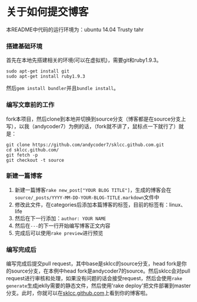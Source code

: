 关于如何提交博客
===

本README中代码的运行环境为：ubuntu 14.04 Trusty tahr

### 搭建基础环境

首先在本地先搭建相关的环境(可以在虚拟机)，需要git和ruby1.9.3。

```
sudo apt-get install git
sudo apt-get install ruby1.9.3
```

然后`gem install bundler`并且`bundle install`。

### 编写文章前的工作

fork本项目，然后clone到本地并切换到source分支（博客都是在source分支上写），以我（andycoder7）为例的话，（fork就不讲了，鼠标点一下就行了）就是：

```
git clone https://github.com/andycoder7/sklcc.github.com.git
cd sklcc.github.com/
git fetch -p
git checkout -t source
```

### 新建一篇博客

1. 新建一篇博客`rake new_post["YOUR BLOG TITLE"]`，生成的博客会在`source/_posts/YYYY-MM-DD-YOUR-BLOG-TITLE.markdown`文件中  
2. 修改此文件，在categories后添加本篇博客的标签，目前的标签有：linux、life   
3. 然后在下一行添加：`author: YOUR NAME`  
4. 然后在`---`的下一行开始编写博客正文内容   
5. 完成后可以使用`rake preview`进行预览  

### 编写完成后

编写完成后提交pull request，其中base是sklcc的source分支，head fork是你的source分支，在本例中head fork是andycoder7的source。然后sklcc会对pull request进行审核和处理，如果没有问题的话会接受request，然后会使用`rake generate`生成jeklly需要的静态文件，然后使用'rake deploy'把文件部署到master分支。此时，你就可以在[sklcc.github.com](http://sklcc.github.com)上看到你的博客啦。
